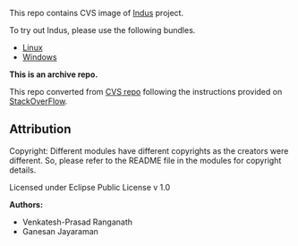This repo contains CVS image of [Indus](http://indus.projects.cs.ksu.edu/) project.

To try out Indus, please use the following bundles.

- [Linux](https://github.com/rvprasad/Indus-Kaveri_archive/blob/master/Linux-bundle-ingredients.zip)
- [Windows](https://github.com/rvprasad/Indus-Kaveri_archive/blob/master/Windows-bundle-ingredients.zip)

**This is an archive repo.**

This repo converted from [CVS repo](https://forge.cs.ksu.edu/scm/?group_id=12) following the instructions provided on [StackOverFlow](https://stackoverflow.com/questions/881158/is-there-a-migration-tool-from-cvs-to-git).  


## Attribution

Copyright: Different modules have different copyrights as the creators were different.  So, please refer to the README file in the modules for copyright details.

Licensed under Eclipse Public License v 1.0

**Authors:**

- Venkatesh-Prasad Ranganath
- Ganesan Jayaraman
